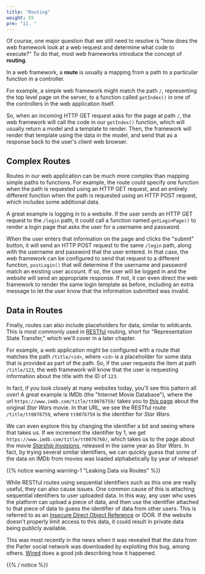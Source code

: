 ```yaml
---
title: "Routing"
weight: 55
pre: "11. "
---
```


Of course, one major question that we still need to resolve is "how does the web framework look at a web request and determine what code to execute?" To do that, most web frameworks introduce the concept of **routing**.

In a web framework, a **route** is usually a mapping from a path to a particular function in a controller. 

For example, a simple web framework might match the path `/`, representing the top level page on the server, to a function called `getIndex()` in one of the controllers in the web application itself. 

So, when an incoming HTTP GET request asks for the page at path `/`, the web framework will call the code in our `getIndex()` function, which will usually return a model and a template to render. Then, the framework will render that template using the data in the model, and send that as a response back to the user's client web browser. 

## Complex Routes

Routes in our web application can be much more complex than mapping simple paths to functions. For example, the route could specify one function when the path is requested using an HTTP GET request, and an entirely different function when the path is requested using an HTTP POST request, which includes some additional data.

A great example is logging in to a website. If the user sends an HTTP GET request to the `/login` path, it could call a function named `getLoginPage()` to render a login page that asks the user for a username and password.

When the user enters that information on the page and clicks the "submit" button, it will send an HTTP POST request to the same `/login` path, along with the username and password that the user entered. In that case, the web framework can be configured to send that request to a different function, `postLogin()` that will determine if the username and password match an existing user account. If so, the user will be logged in and the website will send an appropriate response. If not, it can even direct the web framework to render the same login template as before, including an extra message to let the user know that the information submitted was invalid.

## Data in Routes

Finally, routes can also include placeholders for data, similar to wildcards. This is most commonly used in [RESTful](https://en.wikipedia.org/wiki/Representational_state_transfer) routing, short for "Representation State Transfer," which we'll cover in a later chapter.

For example, a web application might be configured with a route that matches the path `/title/<id>`, where `<id>` is a placeholder for some data that is provided as part of the path. So, if the user requests the item at path `/title/123`, the web framework will know that the user is requesting information about the title with the ID of `123`. 

In fact, if you look closely at many websites today, you'll see this pattern all over! A great example is IMDb (the "Internet Movie Database"), where the url `https://www.imdb.com/title/tt0076759/` takes you to [this page](https://www.imdb.com/title/tt0076759/) about the original _Star Wars_ movie. In that URL, we see the RESTful route `/title/tt0076759`, where `tt0076759` is the identifier for _Star Wars_.

We can even explore this by changing the identifier a bit and seeing where that takes us. If we increment the identifier by 1, we get `https://www.imdb.com/title/tt0076760/`, which takes us to the page about the movie _[Starship Invasions](https://www.imdb.com/title/tt0076760/)_, released in the same year as _Star Wars_. In fact, by trying several similar identifiers, we can quickly guess that some of the data on IMDb from movies was loaded alphabetically by year of release!

{{% notice warning warning-1 "Leaking Data via Routes" %}}

While RESTful routes using sequential identifiers such as this one are really useful, they can also cause issues. One common cause of this is attaching sequential identifiers to user uploaded data. In this way, any user who uses the platform can upload a piece of data, and then use the identifier attached to that piece of data to guess the identifier of data from other users. This is referred to as an [Insecure Direct Object Reference](https://cheatsheetseries.owasp.org/cheatsheets/Insecure_Direct_Object_Reference_Prevention_Cheat_Sheet.html) or IDOR. If the website doesn't properly limit access to this data, it could result in private data being publicly available. 

This was most recently in the news when it was revealed that the data from the Parler social network was downloaded by exploiting this bug, among others. [Wired](https://www.wired.com/story/parler-hack-data-public-posts-images-video/) does a good job describing how it happened.

{{% / notice %}}

